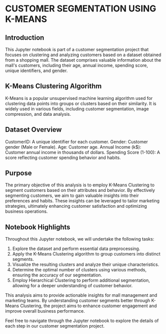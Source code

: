 # CUSTOMER SEGMENTATION USING K-MEANS

## Introduction
This Jupyter notebook is part of a customer segmentation project that focuses on clustering and analyzing customers based on a dataset obtained from a shopping mall. The dataset comprises valuable information about the mall's customers, including their age, annual income, spending score, unique identifiers, and gender.

## K-Means Clustering Algorithm
K-Means is a popular unsupervised machine learning algorithm used for clustering data points into groups or clusters based on their similarity. It is widely used in various fields, including customer segmentation, image compression, and data analysis.

## Dataset Overview
CustomerID: A unique identifier for each customer.
Gender: Customer gender (Male or Female).
Age: Customer age.
Annual Income (k$): Customer annual income in thousands of dollars.
Spending Score (1-100): A score reflecting customer spending behavior and habits.

## Purpose
The primary objective of this analysis is to employ K-Means Clustering to segment customers based on their attributes and behavior. By effectively segmenting customers, we aim to gain valuable insights into their preferences and habits. These insights can be leveraged to tailor marketing strategies, ultimately enhancing customer satisfaction and optimizing business operations.

## Notebook Highlights

Throughout this Jupyter notebook, we will undertake the following tasks:

1. Explore the dataset and perform essential data preprocessing.
2. Apply the K-Means Clustering algorithm to group customers into distinct segments.
3. Visualize the resulting clusters and analyze their unique characteristics.
4. Determine the optimal number of clusters using various methods, ensuring the accuracy of our segmentation.
5. Employ Hierarchical Clustering to perform additional segmentation, allowing for a deeper understanding of customer behavior.

This analysis aims to provide actionable insights for mall management and marketing teams. By understanding customer segments better through K-Means Clustering, the project aims to enhance customer engagement and improve overall business performance.

Feel free to navigate through the Jupyter notebook to explore the details of each step in our customer segmentation project.
